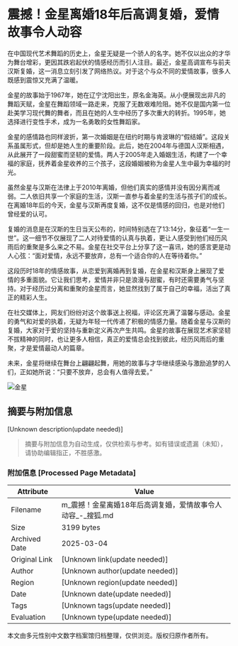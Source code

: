 # 震撼！金星离婚18年后高调复婚，爱情故事令人动容

在中国现代艺术舞蹈的历史上，金星无疑是一个骄人的名字。她不仅以出众的才华为舞台增彩，更因其跌宕起伏的情感经历而引人注目。最近，金星高调宣布与前夫汉斯复婚，这一消息立刻引发了网络热议。对于这个与众不同的爱情故事，很多人既感到震惊又充满了温暖。

金星的故事始于1967年，她在辽宁沈阳出生，原名金海英。从小便展现出非凡的舞蹈天赋，金星在舞蹈领域一路走来，克服了无数艰难险阻。她不仅是国内第一位赴美学习现代舞的舞者，而且在她的人生中经历了多次重大的转折。1995年，她选择进行变性手术，成为一名勇敢的女性舞蹈家。

金星的感情路也同样波折，第一次婚姻是在纽约时期与肯波琳的“假结婚”。这段关系虽属形式，但却是她人生的重要阶段。此后，她在2004年与德国人汉斯相遇，从此展开了一段甜蜜而坚韧的爱情。两人于2005年走入婚姻生活，构建了一个幸福的家庭，抚养着金星收养的三个孩子，这段婚姻被称为金星人生中最为幸福的时光。

虽然金星与汉斯在法律上于2010年离婚，但他们真实的感情并没有因分离而减弱。二人依旧共享一个家庭的生活，汉斯一直参与着金星的生活与孩子们的成长。在离婚18年后的今天，金星与汉斯再度复婚，这不仅是情感的回归，也是对他们曾经爱的认可。

复婚的消息是在汉斯的生日当天公布的，时间特别选在了13:14分，象征着“一生一世”。这一细节不仅展现了二人对待爱情的认真与执着，更让人感受到他们经历风雨后的重聚是多么来之不易。金星在社交平台上分享了这一喜讯，她的感言更是动人心弦：“面对爱情，永远不要放弃，总有一个适合你的人在等待着你。”

这段历时18年的情感故事，从恋爱到离婚再到复婚，在金星和汉斯身上展现了爱情的多重面貌。它让我们思考，爱情并非只是浪漫与甜蜜，有时还需要勇气与坚持。对于经历过分离和重聚的金星而言，她显然找到了属于自己的幸福，活出了真正的精彩人生。

在社交媒体上，网友们纷纷对这个故事送上祝福，评论区充满了温馨与感动。金星的勇气和对爱的执着，无疑为年轻一代传递了积极的情感力量。随着金星与汉斯的复婚，大家对于爱的坚持与重新定义再次产生共鸣。金星的故事在展现艺术家坚韧不拔精神的同时，也让更多人相信，真正的爱情总会找到彼此，经历风雨后的重聚，才是爱情最动人的篇章。

未来，金星将继续在舞台上翩翩起舞，用她的故事与才华继续感染与激励追梦的人们，正如她所说：“只要不放弃，总会有人值得去爱。” 

![金星](//q5.itc.cn/q_70,c_lfill,w_60,h_60,g_face/images03/20240422/5335cf0044214e12b938fca3b18c3287.jpeg)
<!-- tcd_original_link https://m.sohu.com/a/831294112_121956424/?pvid=000115_3w_a -->


## 摘要与附加信息

<!-- tcd_abstract -->
[Unknown description(update needed)]
<!-- tcd_abstract_end -->

> 摘要与附加信息为自动生成，仅供检索与参考。如有错误或遗漏（未知），请协助编辑指正，不胜感激。

### 附加信息 [Processed Page Metadata]

| Attribute       | Value                                  |
|-----------------|----------------------------------------|
| Filename        | m_震撼！金星离婚18年后高调复婚，爱情故事令人动容_-_搜狐.md                             |
| Size            | 3199 bytes                           |
| Archived Date   | 2025-03-04                             |
| Original Link   | [Unknown link(update needed)]                       |
| Author          | [Unknown author(update needed)]                               |
| Region          | [Unknown region(update needed)]                               |
| Date            | [Unknown date(update needed)]                                 |
| Tags            | [Unknown tags(update needed)]                                 |
| Evaluation            | [Unknown type(update needed)]                                 |
<!-- tcd_table_end -->

本文由多元性别中文数字档案馆归档整理，仅供浏览。版权归原作者所有。

